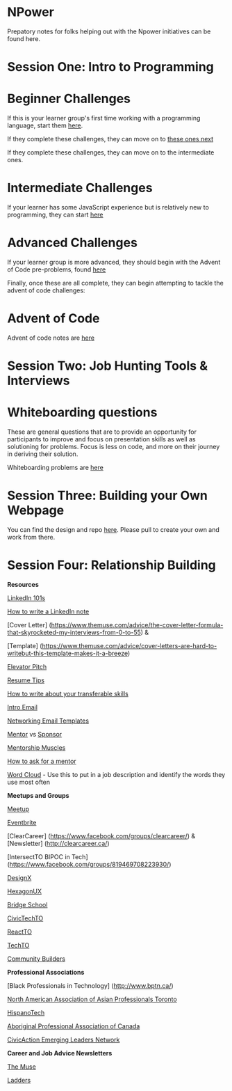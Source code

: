 # NPower

Prepatory notes for folks helping out with the Npower initiatives can be found here.

# Session One: Intro to Programming

# Beginner Challenges
If this is your learner group's first time working with a programming language, start them [here](https://repl.it/@swbloom/Beginner-JS-Part-One).

If they complete these challenges, they can move on to [these ones next](https://repl.it/@swbloom/Beginner-JS-Part-Two)

If they complete these challenges, they can move on to the intermediate ones.

# Intermediate Challenges
If your learner has some JavaScript experience but is relatively new to programming, they can start [here](https://repl.it/@swbloom/Intermediate-JS-Part-One)

# Advanced Challenges
If your learner group is more advanced, they should begin with the Advent of Code pre-problems, found [here](pre-problems.js)

Finally, once these are all complete, they can begin attempting to tackle the advent of code challenges:

# Advent of Code
Advent of code notes are [here](advent.md)




# Session Two: Job Hunting Tools & Interviews


# Whiteboarding questions
These are general questions that are to provide an opportunity for participants to improve and focus on presentation skills as well as solutioning for problems. Focus is less on code, and more on their journey in deriving their solution.

Whiteboarding problems are [here](whiteboard.md)

# Session Three: Building your Own Webpage 

You can find the design and repo [here](https://github.com/swbloom/personal-portfolio). Please pull to create your own and work from there. 


# Session Four: Relationship Building 

<b>Resources</b>

[LinkedIn 101s](https://www.themuse.com/advice/the-31-best-linkedin-profile-tips-for-job-seekers)

[How to write a LinkedIn note](https://www.themuse.com/advice/how-to-write-linkedin-messages-that-actually-get-read)

[Cover Letter] (https://www.themuse.com/advice/the-cover-letter-formula-that-skyrocketed-my-interviews-from-0-to-55) & 

[Template] (https://www.themuse.com/advice/cover-letters-are-hard-to-writebut-this-template-makes-it-a-breeze)

[Elevator Pitch](https://www.theladders.com/career-advice/the-ultimate-guide-to-crafting-your-elevator-pitch)

[Resume Tips ](https://www.themuse.com/advice/43-resume-tips-that-will-help-you-get-hired)

[How to write about your transferable skills](https://twitter.com/dtwps/status/989995348755132416?s=21)  

[Intro Email](https://www.themuse.com/advice/introducing-the-email-template-thatll-get-you-a-meeting-with-anyone-you-ask) 

[Networking Email Templates](https://www.themuse.com/advice/4-email-templates-to-make-networking-way-less-awkward)

[Mentor](https://www.theladders.com/career-advice/5-ways-to-pick-the-right-mentor-for-your-career) vs [Sponsor](https://www.themuse.com/advice/the-people-who-can-open-more-career-doors-than-you-ever-thought-possible)

[Mentorship Muscles](http://leadership.civicaction.ca/whats-new/event-recap/flexing-mentorship-muscles/)

[How to ask for a mentor](https://twitter.com/amelielamont/status/997517570923253760?s=21)

[Word Cloud](https://worditout.com/word-cloud/create) - Use this to put in a job description and identify the words they use most often 

<b>Meetups and Groups</b>

[Meetup](https://www.meetup.com/)

[Eventbrite](https://www.eventbrite.com/)

[ClearCareer] (https://www.facebook.com/groups/clearcareer/) & [Newsletter] (http://clearcareer.ca/)

[IntersectTO BIPOC in Tech] (https://www.facebook.com/groups/819469708223930/)

[DesignX](https://designx.community/)

[HexagonUX](http://hexagonux.com/)

[Bridge School](http://bridgeschool.io/)

[CivicTechTO](http://civictech.ca/)

[ReactTO](https://www.meetup.com/React-Javascript-Toronto/)

[TechTO](https://www.techtoronto.org/)

[Community Builders](https://communitybuilders.io/)




<b> Professional Associations </b>

[Black Professionals in Technology] (http://www.bptn.ca/) 

[North American Association of Asian Professionals Toronto](http://to.naaap.org/about-naaap-to/)

[HispanoTech](https://hispanotech.ca/)

[Aboriginal Professional Association of Canada](http://www.aboriginalprofessionals.org/)

[CivicAction Emerging Leaders Network](http://www.civicaction.ca/emerging-leaders-network/)

<b>Career and Job Advice Newsletters </b>

[The Muse](https://www.themuse.com/)

[Ladders](https://www.theladders.com/career-advice)



